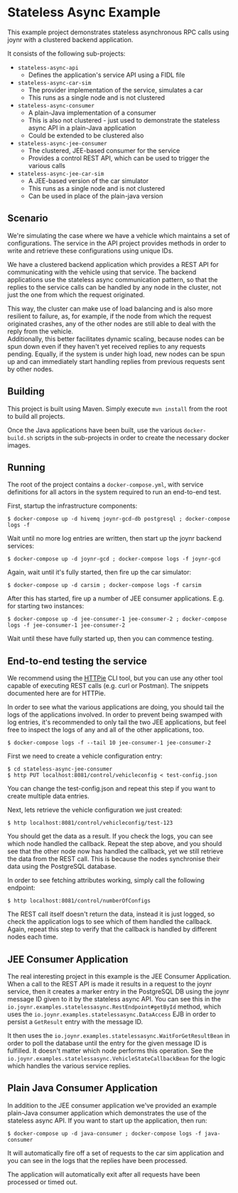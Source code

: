 # Stateless Async Example

This example project demonstrates stateless asynchronous RPC calls using joynr with a clustered
backend application.

It consists of the following sub-projects:

* `stateless-async-api`
	* Defines the application's service API using a FIDL file
* `stateless-async-car-sim`
	* The provider implementation of the service, simulates a car
	* This runs as a single node and is not clustered
* `stateless-async-consumer`
	* A plain-Java implementation of a consumer
	* This is also not clustered - just used to demonstrate the stateless async API in a plain-Java application
	* Could be extended to be clustered also
* `stateless-async-jee-consumer`
	* The clustered, JEE-based consumer for the service
	* Provides a control REST API, which can be used to trigger the various calls
* `stateless-async-jee-car-sim`
    * A JEE-based version of the car simulator
	* This runs as a single node and is not clustered
	* Can be used in place of the plain-java version

## Scenario

We're simulating the case where we have a vehicle which maintains a set of configurations. The service in
the API project provides methods in order to write and retrieve these configurations using unique IDs.

We have a clustered backend application which provides a REST API for communicating with the vehicle using
that service. The backend applications use the stateless async communication pattern, so that the replies
to the service calls can be handled by any node in the cluster, not just the one from which the request
originated.

This way, the cluster can make use of load balancing and is also more resilient to failure, as, for
example, if the node from which the request originated crashes, any of the other nodes are still able to
deal with the reply from the vehicle.  
Additionally, this better facilitates dynamic scaling, because nodes can be spun down even if they haven't
yet received replies to any requests pending. Equally, if the system is under high load, new nodes can be
spun up and can immediately start handling replies from previous requests sent by other nodes.

## Building

This project is built using Maven. Simply execute `mvn install` from the root to build all projects.

Once the Java applications have been built, use the various `docker-build.sh` scripts in the sub-projects
in order to create the necessary docker images.

## Running

The root of the project contains a `docker-compose.yml`, with service definitions for all actors in the
system required to run an end-to-end test.

First, startup the infrastructure components:

	$ docker-compose up -d hivemq joynr-gcd-db postgresql ; docker-compose logs -f

Wait until no more log entries are written, then start up the joynr backend services:

	$ docker-compose up -d joynr-gcd ; docker-compose logs -f joynr-gcd

Again, wait until it's fully started, then fire up the car simulator:

	$ docker-compose up -d carsim ; docker-compose logs -f carsim

After this has started, fire up a number of JEE consumer applications. E.g. for starting two instances:

	$ docker-compose up -d jee-consumer-1 jee-consumer-2 ; docker-compose logs -f jee-consumer-1 jee-consumer-2

Wait until these have fully started up, then you can commence testing.

## End-to-end testing the service

We recommend using the [HTTPie](https://httpie.org) CLI tool, but you can use any other tool
capable of executing REST calls (e.g. curl or Postman). The snippets documented here are for HTTPie.

In order to see what the various applications are doing, you should tail the logs of the applications
involved. In order to prevent being swamped with log entries, it's recommended to only tail the two JEE
applications, but feel free to inspect the logs of any and all of the other applications, too.

	$ docker-compose logs -f --tail 10 jee-consumer-1 jee-consumer-2

First we need to create a vehicle configuration entry:

	$ cd stateless-async-jee-consumer
	$ http PUT localhost:8081/control/vehicleconfig < test-config.json

You can change the test-config.json and repeat this step if you want to create multiple data entries.

Next, lets retrieve the vehicle configuration we just created:

	$ http localhost:8081/control/vehicleconfig/test-123

You should get the data as a result. If you check the logs, you can see which node handled the callback.
Repeat the step above, and you should see that the other node now has handled the callback, yet we still
retrieve the data from the REST call. This is because the nodes synchronise their data using the
PostgreSQL database.

In order to see fetching attributes working, simply call the following endpoint:

	$ http localhost:8081/control/numberOfConfigs

The REST call itself doesn't return the data, instead it is just logged, so check the application logs
to see which of them handled the callback. Again, repeat this step to verify that the callback is handled
by different nodes each time.

## JEE Consumer Application

The real interesting project in this example is the JEE Consumer Application. When a call to the REST API
is made it results in a request to the joynr service, then it creates a marker entry in the
PostgreSQL DB using the joynr message ID given to it by the stateless async API.
You can see this in the
`io.joynr.examples.statelessasync.RestEndpoint#getById` method, which uses the
`io.joynr.examples.statelessasync.DataAccess` EJB in order to persist a `GetResult` entry with the message ID.

It then uses the `io.joynr.examples.statelessasync.WaitForGetResultBean` in order to poll the database until
the entry for the given message ID is fulfilled. It doesn't matter which node performs this operation.
See the `io.joynr.examples.statelessasync.VehicleStateCallbackBean` for the logic which handles the various
service replies.

## Plain Java Consumer Application

In addition to the JEE consumer application we've provided an example plain-Java consumer
application which demonstrates the use of the stateless async API. If you want to start up the
application, then run:

	$ docker-compose up -d java-consumer ; docker-compose logs -f java-consumer

It will automatically fire off a set of requests to the car sim application and you can see in the
logs that the replies have been processed.

The application will automatically exit after all requests have been processed or timed out.
